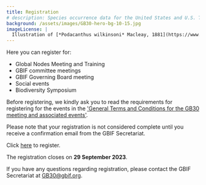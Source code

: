 ```yaml
---
title: Registration
# description: Species occurrence data for the United States and U.S. Territories.
background: /assets/images/GB30-hero-bg-10-15.jpg
imageLicense: |
  Illustration of [*Podacanthus wilkinsoni* Macleay, 1881](https://www.gbif.org/species/1413050) from Australian insects. Brooks, 1907. Via the [Biodiversity Heritage Library](https://flic.kr/p/c5gx7j)
---
```


Here you can register for:  

- Global Nodes Meeting and Training
- GBIF committee meetings
- GBIF Governing Board meeting 
- Social events
- Biodiversity Symposium 

Before registering, we kindly ask you to read the requirements for registering for the events in the ['General Terms and Conditions for the GB30 meeting and associated events'](assets/documents/GB30_terms.pdf).

Please note that your registration is not considered complete until you receive a confirmation email from the GBIF Secretariat. 

Click [here](https://forms.gle/oNVGc79WZMAcFSME8) to register.

The registration closes on **29 September 2023**. 

If you have any questions regarding registration, please contact the GBIF Secretariat at [GB30@gbif.org](mailto:GB30@gbif.org).
 

